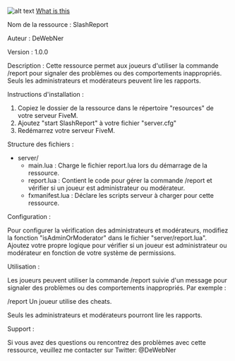 ![alt text]([https://github.com/dewebner/SlashReport/blob/main/SlashReport.PNG](https://raw.githubusercontent.com/dewebner/SlashReport/main/SlashReport.PNG)?raw=true)
[What is this](SlashReport.PNG)

Nom de la ressource : SlashReport

Auteur : DeWebNer

Version : 1.0.0

Description : Cette ressource permet aux joueurs d'utiliser la commande /report 
pour signaler des problèmes ou des comportements inappropriés. 
Seuls les administrateurs et modérateurs peuvent lire les rapports.

Instructions d'installation :

1. Copiez le dossier de la ressource dans le répertoire "resources" de votre serveur FiveM.
2. Ajoutez "start SlashReport" à votre fichier "server.cfg" 
3. Redémarrez votre serveur FiveM.

Structure des fichiers :

- server/
    - main.lua : Charge le fichier report.lua lors du démarrage de la ressource.
    - report.lua : Contient le code pour gérer la commande /report et vérifier si un joueur est administrateur ou modérateur.
    - fxmanifest.lua : Déclare les scripts serveur à charger pour cette ressource.

Configuration :

Pour configurer la vérification des administrateurs et modérateurs, modifiez la fonction "isAdminOrModerator" dans le fichier "server/report.lua". Ajoutez votre propre logique pour vérifier si un joueur est administrateur ou modérateur en fonction de votre système de permissions.

Utilisation :

Les joueurs peuvent utiliser la commande /report suivie d'un message pour signaler des problèmes ou des comportements inappropriés. Par exemple :

/report Un joueur utilise des cheats.

Seuls les administrateurs et modérateurs pourront lire les rapports.

Support :

Si vous avez des questions ou rencontrez des problèmes avec cette ressource, veuillez me contacter sur Twitter: @DeWebNer
